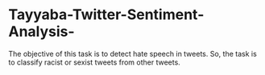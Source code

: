 # Tayyaba-Twitter-Sentiment-Analysis-
The objective of this task is to detect hate speech in tweets. So, the task is to classify racist or sexist tweets from other tweets. 
